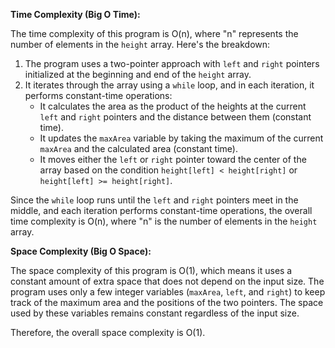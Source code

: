 **Time Complexity (Big O Time):**

The time complexity of this program is O(n), where "n" represents the number of elements in the `height` array. Here's the breakdown:

1. The program uses a two-pointer approach with `left` and `right` pointers initialized at the beginning and end of the `height` array.
2. It iterates through the array using a `while` loop, and in each iteration, it performs constant-time operations:
   - It calculates the area as the product of the heights at the current `left` and `right` pointers and the distance between them (constant time).
   - It updates the `maxArea` variable by taking the maximum of the current `maxArea` and the calculated area (constant time).
   - It moves either the `left` or `right` pointer toward the center of the array based on the condition `height[left] < height[right]` or `height[left] >= height[right]`.

Since the `while` loop runs until the `left` and `right` pointers meet in the middle, and each iteration performs constant-time operations, the overall time complexity is O(n), where "n" is the number of elements in the `height` array.

**Space Complexity (Big O Space):**

The space complexity of this program is O(1), which means it uses a constant amount of extra space that does not depend on the input size. The program uses only a few integer variables (`maxArea`, `left`, and `right`) to keep track of the maximum area and the positions of the two pointers. The space used by these variables remains constant regardless of the input size.

Therefore, the overall space complexity is O(1).
